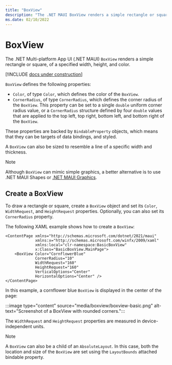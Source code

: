 ```yaml
---
title: "BoxView"
description: "The .NET MAUI BoxView renders a simple rectangle or square, of a specified width, height, and color."
ms.date: 02/10/2022
---
```


# BoxView

The .NET Multi-platform App UI (.NET MAUI) `BoxView` renders a simple rectangle or square, of a specified width, height, and color.

[!INCLUDE [docs under construction](~/includes/preview-note.md)]

`BoxView` defines the following properties:

- `Color`, of type `Color`, which defines the color of the `BoxView`.
- `CornerRadius`, of type `CornerRadius`, which defines the corner radius of the `BoxView`. This property can be set to a single `double` uniform corner radius value, or a `CornerRadius` structure defined by four `double` values that are applied to the top left, top right, bottom left, and bottom right of the `BoxView`.

These properties are backed by `BindableProperty` objects, which means that they can be targets of data bindings, and styled.

A `BoxView` can also be sized to resemble a line of a specific width and thickness.

> [!NOTE]
> Although `BoxView` can mimic simple graphics, a better alternative is to use .NET MAUI Shapes or [.NET MAUI Graphics](~/user-interface/graphics/index.md).

## Create a BoxView

To draw a rectangle or square, create a `BoxView` object and set its `Color`, `WidthRequest`, and `HeightRequest` properties. Optionally, you can also set its `CornerRadius` property.

The following XAML example shows how to create a `BoxView`:

```xaml
<ContentPage xmlns="http://schemas.microsoft.com/dotnet/2021/maui"
             xmlns:x="http://schemas.microsoft.com/winfx/2009/xaml"
             xmlns:local="clr-namespace:BasicBoxView"
             x:Class="BasicBoxView.MainPage">
    <BoxView Color="CornflowerBlue"
             CornerRadius="10"
             WidthRequest="160"
             HeightRequest="160"
             VerticalOptions="Center"
             HorizontalOptions="Center" />
</ContentPage>
```

In this example, a cornflower blue `BoxView` is displayed in the center of the page:

:::image type="content" source="media/boxview/boxview-basic.png" alt-text="Screenshot of a BoxView with rounded corners.":::

The `WidthRequest` and `HeightRequest` properties are measured in device-independent units.

> [!NOTE]
> A `BoxView` can also be a child of an `AbsoluteLayout`. In this case, both the location and size of the `BoxView` are set using the `LayoutBounds` attached bindable property.
